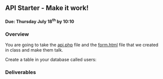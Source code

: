 ## API Starter - Make it work!
#### Due: Thursday July 18<sup>th</sup> by 10:10

### Overview

You are going to take the [api.php](./api.php) file and the [form.html](./form.html) file that we created in class and make them talk. 

Create a table in your database called users:




### Deliverables
